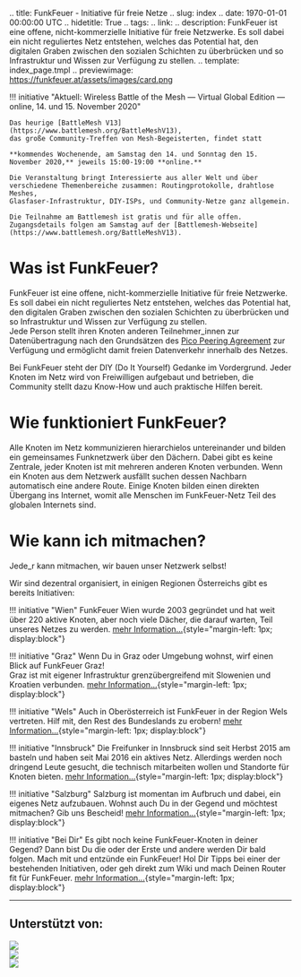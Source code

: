 .. title: FunkFeuer - Initiative für freie Netze
.. slug: index
.. date: 1970-01-01 00:00:00 UTC
.. hidetitle: True
.. tags:
.. link:
.. description: FunkFeuer ist eine offene, nicht-kommerzielle Initiative für freie Netzwerke. Es soll dabei ein nicht reguliertes Netz entstehen, welches das Potential  hat, den digitalen Graben zwischen den sozialen Schichten zu überbrücken und so Infrastruktur und Wissen zur Verfügung zu stellen.
.. template: index_page.tmpl
.. previewimage: https://funkfeuer.at/assets/images/card.png


!!! initiative "Aktuell: Wireless Battle of the Mesh &mdash; Virtual Global Edition &mdash; online, 14. und 15. November 2020"

    Das heurige [BattleMesh V13](https://www.battlemesh.org/BattleMeshV13),
    das große Community-Treffen von Mesh-Begeisterten, findet statt

    **kommendes Wochenende, am Samstag den 14. und Sonntag den 15. November 2020,** jeweils 15:00-19:00 **online.**

    Die Veranstaltung bringt Interessierte aus aller Welt und über
    verschiedene Themenbereiche zusammen: Routingprotokolle, drahtlose Meshes,
    Glasfaser-Infrastruktur, DIY-ISPs, und Community-Netze ganz allgemein.

    Die Teilnahme am Battlemesh ist gratis und für alle offen.
    Zugangsdetails folgen am Samstag auf der [Battlemesh-Webseite](https://www.battlemesh.org/BattleMeshV13).


# Was ist FunkFeuer?
FunkFeuer ist eine offene, nicht-kommerzielle Initiative für freie Netzwerke.
Es soll dabei ein nicht reguliertes Netz entstehen, welches das Potential
hat, den digitalen Graben zwischen den sozialen Schichten zu überbrücken und so
Infrastruktur und Wissen zur Verfügung zu stellen.<br/>
Jede Person stellt ihren Knoten anderen Teilnehmer_innen zur
Datenübertragung nach den Grundsätzen des
[Pico Peering Agreement](http://www.picopeer.net/PPA-de.shtml) zur Verfügung
und ermöglicht damit freien Datenverkehr innerhalb des Netzes.

Bei FunkFeuer steht der DIY (Do It Yourself) Gedanke im Vordergrund.
Jeder Knoten im Netz wird von Freiwilligen aufgebaut und betrieben, die
Community stellt dazu Know-How und auch praktische Hilfen bereit.


# Wie funktioniert FunkFeuer?
Alle Knoten im Netz kommunizieren hierarchielos untereinander und bilden ein
gemeinsames Funknetzwerk über den Dächern.
Dabei gibt es keine Zentrale, jeder Knoten ist mit mehreren anderen Knoten
verbunden. Wenn ein Knoten aus dem Netzwerk ausfällt suchen dessen Nachbarn
automatisch eine andere Route.
Einige Knoten bilden einen direkten Übergang ins Internet, womit alle Menschen
im FunkFeuer-Netz Teil des globalen Internets sind.


# Wie kann ich mitmachen?
Jede_r kann mitmachen, wir bauen unser Netzwerk selbst!

Wir sind dezentral organisiert, in einigen Regionen Österreichs gibt es bereits Initiativen:

!!! initiative "Wien"
    FunkFeuer Wien wurde 2003 gegründet und hat weit über 220 aktive
    Knoten, aber noch viele Dächer, die darauf warten, Teil unseres
    Netzes zu werden.
    [mehr Information...](https://wiki.funkfeuer.at/wiki/Regionen/Wien){style="margin-left: 1px; display:block"}

!!! initiative "Graz"
    Wenn Du in Graz oder Umgebung wohnst, wirf einen Blick auf FunkFeuer Graz!<br/>
    Graz ist mit eigener Infrastruktur grenzübergreifend mit Slowenien und
    Kroatien verbunden.
    [mehr Information...](https://graz.funkfeuer.at/){style="margin-left: 1px; display:block"}

!!! initiative "Wels"
    Auch in Oberösterreich ist FunkFeuer in der Region Wels vertreten. Hilf mit,
    den Rest des Bundeslands zu erobern!
    [mehr Information...](http://wels.funkfeuer.at/){style="margin-left: 1px; display:block"}

!!! initiative "Innsbruck"
    Die Freifunker in Innsbruck sind seit Herbst 2015 am basteln und haben seit
    Mai 2016 ein aktives Netz. Allerdings werden noch dringend Leute
    gesucht, die technisch mitarbeiten wollen und Standorte für Knoten bieten.
    [mehr Information...](https://freifunk-innsbruck.at/){style="margin-left: 1px; display:block"}

!!! initiative "Salzburg"
    Salzburg ist momentan im Aufbruch und dabei, ein eigenes Netz aufzubauen.
    Wohnst auch Du in der Gegend und möchtest mitmachen? Gib uns Bescheid!
    [mehr Information...](https://wiki.freifunk.net/Funkfeuer_Salzburg){style="margin-left: 1px; display:block"}

!!! initiative "Bei Dir"
    Es gibt noch keine FunkFeuer-Knoten in deiner Gegend? Dann bist Du die oder
    der Erste und andere werden Dir bald folgen. Mach mit und entzünde ein
    FunkFeuer! Hol Dir Tipps bei einer der bestehenden Initiativen, oder geh direkt
    zum Wiki und mach Deinen Router fit für FunkFeuer.
    [mehr Information...](https://wiki.funkfeuer.at/){style="margin-left: 1px; display:block"}

<hr class="dashed" />
<h2>Unterstützt von:</h2>
<div class="row sponsors">
	<div class="col-md-4">
		<a href="https://nextlayer.at" target="_blank" rel="external nofollow">
			<img class="center-block" src="assets/images/sponsors/nextlayer.png"/>
		</a>
	</div>
	<div class="col-md-4">
		<a href="https://nessus.at" target="_blank" rel="external nofollow">
			<img class="center-block" src="assets/images/sponsors/nessus.png"/>
		</a>
	</div>
	<div class="col-md-4">
		<a href="https://anexia-it.com" target="_blank" rel="external nofollow">
			<img class="center-block" src="assets/images/sponsors/anexia.png"/>
		</a>
	</div>
</div>
